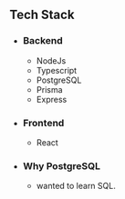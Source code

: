 ## Tech Stack

- ### Backend

  - NodeJs
  - Typescript
  - PostgreSQL
  - Prisma
  - Express

- ### Frontend

  - React

- ### Why PostgreSQL
  - wanted to learn SQL.
